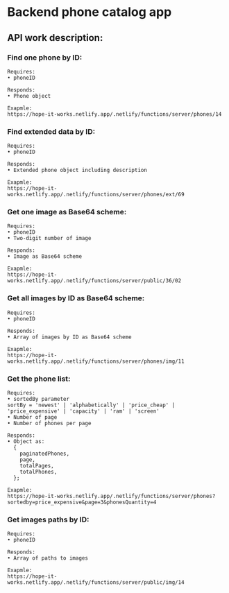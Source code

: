 # Backend phone catalog app  

## API work description:  

### Find one phone by ID:  
```
Requires:  
• phoneID  

Responds:  
• Phone object  

Exapmle:  
https://hope-it-works.netlify.app/.netlify/functions/server/phones/14  
```
### Find extended data by ID:  
```
Requires:  
• phoneID  

Responds:  
• Extended phone object including description  

Exapmle:  
https://hope-it-works.netlify.app/.netlify/functions/server/phones/ext/69  
```

### Get one image as Base64 scheme:  
```
Requires:  
• phoneID  
• Two-digit number of image  

Responds:  
• Image as Base64 scheme  

Exapmle:  
https://hope-it-works.netlify.app/.netlify/functions/server/public/36/02  
```

### Get all images by ID as Base64 scheme:  
```
Requires:  
• phoneID  

Responds:  
• Array of images by ID as Base64 scheme  

Exapmle:  
https://hope-it-works.netlify.app/.netlify/functions/server/phones/img/11 
```

### Get the phone list:  
```
Requires:  
• sortedBy parameter  
sortBy = 'newest' | 'alphabetically' | 'price_cheap' | 'price_expensive' | 'capacity' | 'ram' | 'screen'  
• Number of page  
• Number of phones per page  

Responds:  
• Object as:  
  {
    paginatedPhones,  
    page,  
    totalPages,  
    totalPhones,  
  };  

Exapmle:  
https://hope-it-works.netlify.app/.netlify/functions/server/phones?sortedby=price_expensive&page=3&phonesQuantity=4  
```

### Get images paths by ID:  
```
Requires:  
• phoneID  

Responds:  
• Array of paths to images  

Exapmle:  
https://hope-it-works.netlify.app/.netlify/functions/server/public/img/14 
```